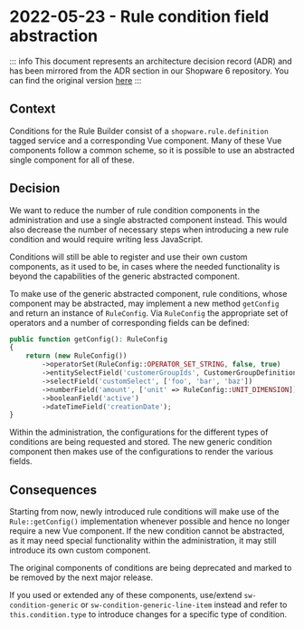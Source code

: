 # 2022-05-23 - Rule condition field abstraction

::: info
This document represents an architecture decision record (ADR) and has been mirrored from the ADR section in our Shopware 6 repository.
You can find the original version [here](https://github.com/shopware/platform/blob/trunk/adr/rule/2022-05-23-rule-condition-field-abstraction.md)
:::

## Context
Conditions for the Rule Builder consist of a `shopware.rule.definition` tagged service and a corresponding Vue component. Many of these Vue components follow a common scheme, so it is possible to use an abstracted single component for all of these.

## Decision
We want to reduce the number of rule condition components in the administration and use a single abstracted component instead. This would also decrease the number of necessary steps when introducing a new rule condition and would require writing less JavaScript.

Conditions will still be able to register and use their own custom components, as it used to be, in cases where the needed functionality is beyond the capabilities of the generic abstracted component.

To make use of the generic abstracted component, rule conditions, whose component may be abstracted, may implement a new method `getConfig` and return an instance of `RuleConfig`. Via `RuleConfig` the appropriate set of operators and a number of corresponding fields can be defined:

```php
public function getConfig(): RuleConfig
{
    return (new RuleConfig())
        ->operatorSet(RuleConfig::OPERATOR_SET_STRING, false, true)
        ->entitySelectField('customerGroupIds', CustomerGroupDefinition::ENTITY_NAME, true)
        ->selectField('customSelect', ['foo', 'bar', 'baz'])
        ->numberField('amount', ['unit' => RuleConfig::UNIT_DIMENSION])
        ->booleanField('active')
        ->dateTimeField('creationDate');
}
```

Within the administration, the configurations for the different types of conditions are being requested and stored. The new generic condition component then makes use of the configurations to render the various fields.

## Consequences

Starting from now, newly introduced rule conditions will make use of the `Rule::getConfig()` implementation whenever possible and hence no longer require a new Vue component. If the new condition cannot be abstracted, as it may need special functionality within the administration, it may still introduce its own custom component.

The original components of conditions are being deprecated and marked to be removed by the next major release.

If you used or extended any of these components, use/extend `sw-condition-generic` or `sw-condition-generic-line-item` instead and refer to `this.condition.type` to introduce changes for a specific type of condition.


